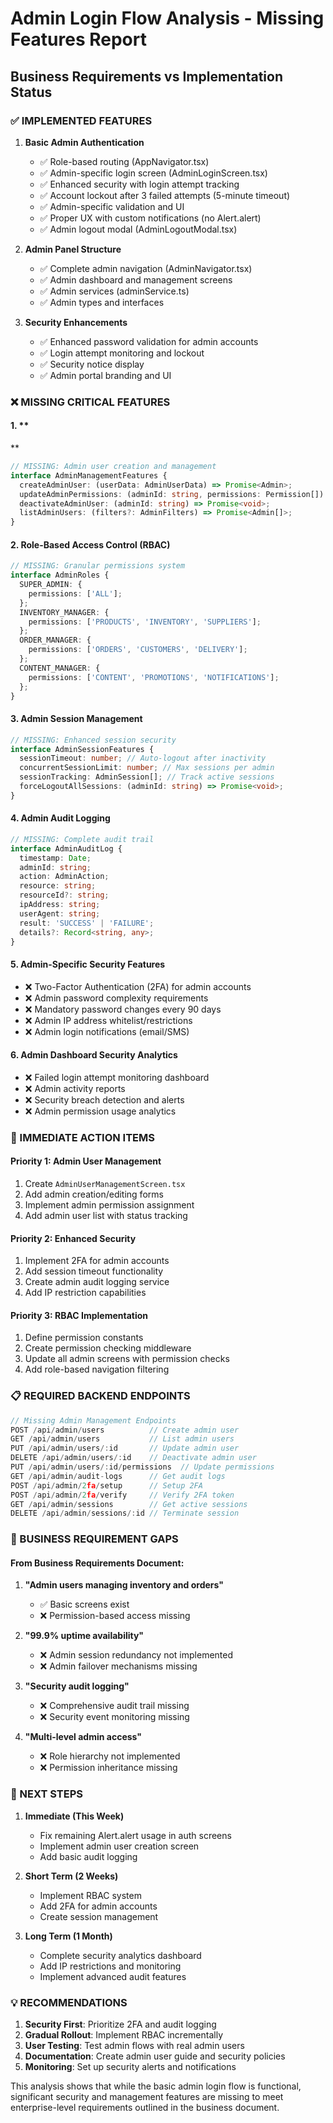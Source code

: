 # Admin Login Flow Analysis - Missing Features Report

## Business Requirements vs Implementation Status

### ✅ IMPLEMENTED FEATURES

1. **Basic Admin Authentication**
   - ✅ Role-based routing (AppNavigator.tsx)
   - ✅ Admin-specific login screen (AdminLoginScreen.tsx)
   - ✅ Enhanced security with login attempt tracking
   - ✅ Account lockout after 3 failed attempts (5-minute timeout)
   - ✅ Admin-specific validation and UI
   - ✅ Proper UX with custom notifications (no Alert.alert)
   - ✅ Admin logout modal (AdminLogoutModal.tsx)

2. **Admin Panel Structure**
   - ✅ Complete admin navigation (AdminNavigator.tsx)
   - ✅ Admin dashboard and management screens
   - ✅ Admin services (adminService.ts)
   - ✅ Admin types and interfaces

3. **Security Enhancements**
   - ✅ Enhanced password validation for admin accounts
   - ✅ Login attempt monitoring and lockout
   - ✅ Security notice display
   - ✅ Admin portal branding and UI

### ❌ MISSING CRITICAL FEATURES

#### 1. **
**
```typescript
// MISSING: Admin user creation and management
interface AdminManagementFeatures {
  createAdminUser: (userData: AdminUserData) => Promise<Admin>;
  updateAdminPermissions: (adminId: string, permissions: Permission[]) => Promise<void>;
  deactivateAdminUser: (adminId: string) => Promise<void>;
  listAdminUsers: (filters?: AdminFilters) => Promise<Admin[]>;
}
```

#### 2. **Role-Based Access Control (RBAC)**
```typescript
// MISSING: Granular permissions system
interface AdminRoles {
  SUPER_ADMIN: {
    permissions: ['ALL'];
  };
  INVENTORY_MANAGER: {
    permissions: ['PRODUCTS', 'INVENTORY', 'SUPPLIERS'];
  };
  ORDER_MANAGER: {
    permissions: ['ORDERS', 'CUSTOMERS', 'DELIVERY'];
  };
  CONTENT_MANAGER: {
    permissions: ['CONTENT', 'PROMOTIONS', 'NOTIFICATIONS'];
  };
}
```

#### 3. **Admin Session Management**
```typescript
// MISSING: Enhanced session security
interface AdminSessionFeatures {
  sessionTimeout: number; // Auto-logout after inactivity
  concurrentSessionLimit: number; // Max sessions per admin
  sessionTracking: AdminSession[]; // Track active sessions
  forceLogoutAllSessions: (adminId: string) => Promise<void>;
}
```

#### 4. **Admin Audit Logging**
```typescript
// MISSING: Complete audit trail
interface AdminAuditLog {
  timestamp: Date;
  adminId: string;
  action: AdminAction;
  resource: string;
  resourceId?: string;
  ipAddress: string;
  userAgent: string;
  result: 'SUCCESS' | 'FAILURE';
  details?: Record<string, any>;
}
```

#### 5. **Admin-Specific Security Features**
- ❌ Two-Factor Authentication (2FA) for admin accounts
- ❌ Admin password complexity requirements
- ❌ Mandatory password changes every 90 days
- ❌ Admin IP address whitelist/restrictions
- ❌ Admin login notifications (email/SMS)

#### 6. **Admin Dashboard Security Analytics**
- ❌ Failed login attempt monitoring dashboard
- ❌ Admin activity reports
- ❌ Security breach detection and alerts
- ❌ Admin permission usage analytics

### 🔧 IMMEDIATE ACTION ITEMS

#### Priority 1: Admin User Management
1. Create `AdminUserManagementScreen.tsx`
2. Add admin creation/editing forms
3. Implement admin permission assignment
4. Add admin user list with status tracking

#### Priority 2: Enhanced Security
1. Implement 2FA for admin accounts
2. Add session timeout functionality
3. Create admin audit logging service
4. Add IP restriction capabilities

#### Priority 3: RBAC Implementation
1. Define permission constants
2. Create permission checking middleware
3. Update all admin screens with permission checks
4. Add role-based navigation filtering

### 📋 REQUIRED BACKEND ENDPOINTS

```typescript
// Missing Admin Management Endpoints
POST /api/admin/users          // Create admin user
GET /api/admin/users           // List admin users
PUT /api/admin/users/:id       // Update admin user
DELETE /api/admin/users/:id    // Deactivate admin user
PUT /api/admin/users/:id/permissions  // Update permissions
GET /api/admin/audit-logs      // Get audit logs
POST /api/admin/2fa/setup      // Setup 2FA
POST /api/admin/2fa/verify     // Verify 2FA token
GET /api/admin/sessions        // Get active sessions
DELETE /api/admin/sessions/:id // Terminate session
```

### 🎯 BUSINESS REQUIREMENT GAPS

#### From Business Requirements Document:
1. **"Admin users managing inventory and orders"**
   - ✅ Basic screens exist
   - ❌ Permission-based access missing

2. **"99.9% uptime availability"**
   - ❌ Admin session redundancy not implemented
   - ❌ Admin failover mechanisms missing

3. **"Security audit logging"**
   - ❌ Comprehensive audit trail missing
   - ❌ Security event monitoring missing

4. **"Multi-level admin access"**
   - ❌ Role hierarchy not implemented
   - ❌ Permission inheritance missing

### 🚀 NEXT STEPS

1. **Immediate (This Week)**
   - Fix remaining Alert.alert usage in auth screens
   - Implement admin user creation screen
   - Add basic audit logging

2. **Short Term (2 Weeks)**
   - Implement RBAC system
   - Add 2FA for admin accounts
   - Create session management

3. **Long Term (1 Month)**
   - Complete security analytics dashboard
   - Add IP restrictions and monitoring
   - Implement advanced audit features

### 💡 RECOMMENDATIONS

1. **Security First**: Prioritize 2FA and audit logging
2. **Gradual Rollout**: Implement RBAC incrementally
3. **User Testing**: Test admin flows with real admin users
4. **Documentation**: Create admin user guide and security policies
5. **Monitoring**: Set up security alerts and notifications

This analysis shows that while the basic admin login flow is functional, significant security and management features are missing to meet enterprise-level requirements outlined in the business document.